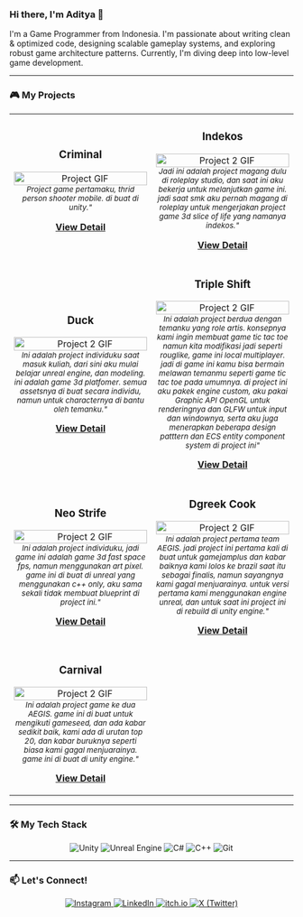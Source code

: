 ### Hi there, I'm Aditya 👋

I'm a Game Programmer from Indonesia. I'm passionate about writing clean & optimized code, designing scalable gameplay systems, and exploring robust game architecture patterns. Currently, I'm diving deep into low-level game development.

---

### 🎮 My Projects

<table>
  <tr>
    <td width="50%">
      <h3 align="center">Criminal</h3>
      <p align="center">
        <a href="[LINK-KE-ITCHIO-ATAU-VIDEOMU]" target="_blank">
          <img src="[LINK-KE-GIF-GAMEMU]" width="100%" alt="Project GIF"/>
        </a>
        <br />
        <em><sub align="center">Project game pertamaku, thrid person shooter mobile. di buat di unity."</sub></em>
        <br />
        <p align="center">
          <a href="[LINK-REPO-GITHUB-PROYEK-INI]" target="_blank">
            <b>View Detail</b>
          </a> 
        </p>
      </p>
    </td>
    <td width="50%">
      <h3 align="center">Indekos</h3>
       <p align="center">
        <a href="[LINK-KE-ITCHIO-ATAU-VIDEOMU-2]" target="_blank">
          <img src="[LINK-KE-GIF-GAMEMU-2]" width="100%" alt="Project 2 GIF"/>
        </a>
        <br />
        <em><sub align="center">Jadi ini adalah project magang dulu di roleplay studio, dan saat ini aku bekerja untuk melanjutkan game ini. jadi saat smk aku pernah magang di roleplay untuk mengerjakan project game 3d slice of life yang namanya indekos."</sub></em>
        <br />
        <p align="center">
          <a href="[LINK-REPO-GITHUB-PROYEK-INI-2]" target="_blank">
            <b>View Detail</b>
          </a> 
        </p>
      </p>
    </td>
  </tr>
  <tr>
    <td width="50%">
        <h3 align="center">Duck</h3>
         <p align="center">
          <a href="[LINK-KE-ITCHIO-ATAU-VIDEOMU-2]" target="_blank">
            <img src="[LINK-KE-GIF-GAMEMU-2]" width="100%" alt="Project 2 GIF"/>
          </a>
          <br />
          <em><sub align="center">Ini adalah project individuku saat masuk kuliah, dari sini aku mulai belajar unreal engine, dan modeling. ini adalah game 3d platfomer. semua assetsnya di buat secara individu, namun untuk characternya di bantu oleh temanku."</sub></em>
          <br />
          <p align="center">
            <a href="[LINK-REPO-GITHUB-PROYEK-INI-2]" target="_blank">
              <b>View Detail</b>
            </a> 
          </p>
        </p>
      </td>
  <td width="50%">
      <h3 align="center">Triple Shift</h3>
       <p align="center">
        <a href="[LINK-KE-ITCHIO-ATAU-VIDEOMU-2]" target="_blank">
          <img src="[LINK-KE-GIF-GAMEMU-2]" width="100%" alt="Project 2 GIF"/>
        </a>
        <br />
        <em><sub align="center">Ini adalah project berdua dengan temanku yang role artis. konsepnya kami ingin membuat game tic tac toe namun kita modifikasi jadi seperti rouglike, game ini local multiplayer. jadi di game ini kamu bisa bermain melawan temanmu seperti game tic tac toe pada umumnya. di project ini aku pakek engine custom, aku pakai Graphic API OpenGL untuk renderingnya dan GLFW untuk input dan windownya, serta aku juga menerapkan beberapa design patttern dan ECS entity component system di project ini"</sub></em>
        <br />
        <p align="center">
          <a href="[LINK-REPO-GITHUB-PROYEK-INI-2]" target="_blank">
            <b>View Detail</b>
          </a> 
        </p>
      </p>
    </td>
  </tr>
  <tr>
    <td width="50%">
        <h3 align="center">Neo Strife</h3>
         <p align="center">
          <a href="[LINK-KE-ITCHIO-ATAU-VIDEOMU-2]" target="_blank">
            <img src="[LINK-KE-GIF-GAMEMU-2]" width="100%" alt="Project 2 GIF"/>
          </a>
          <br />
          <em><sub align="center">Ini adalah project individuku, jadi game ini adalah game 3d fast space fps, namun menggunakan art pixel. game ini di buat di unreal yang menggunakan c++ only, aku sama sekali tidak membuat blueprint di project ini."</sub></em>
          <br />
          <p align="center">
            <a href="[LINK-REPO-GITHUB-PROYEK-INI-2]" target="_blank">
              <b>View Detail</b>
            </a> 
          </p>
        </p>
      </td>
  <td width="50%">
      <h3 align="center">Dgreek Cook</h3>
       <p align="center">
        <a href="[LINK-KE-ITCHIO-ATAU-VIDEOMU-2]" target="_blank">
          <img src="[LINK-KE-GIF-GAMEMU-2]" width="100%" alt="Project 2 GIF"/>
        </a>
        <br />
        <em><sub align="center">Ini adalah project pertama team AEGIS. jadi project ini pertama kali di buat untuk gamejamplus dan kabar baiknya kami lolos ke brazil saat itu sebagai finalis, namun sayangnya kami gagal menjuarainya. untuk versi pertama kami menggunakan engine unreal, dan untuk saat ini project ini di rebuild di unity engine."</sub></em>
        <br />
        <p align="center">
          <a href="[LINK-REPO-GITHUB-PROYEK-INI-2]" target="_blank">
            <b>View Detail</b>
          </a> 
        </p>
      </p>
    </td>
  </tr>
  <tr>
    <td width="50%">
        <h3 align="center">Carnival</h3>
         <p align="center">
          <a href="[LINK-KE-ITCHIO-ATAU-VIDEOMU-2]" target="_blank">
            <img src="[LINK-KE-GIF-GAMEMU-2]" width="100%" alt="Project 2 GIF"/>
          </a>
          <br />
          <em><sub align="center">Ini adalah project game ke dua AEGIS. game ini di buat untuk mengikuti gameseed, dan ada kabar sedikit baik, kami ada di urutan top 20, dan kabar buruknya seperti biasa kami gagal menjuarainya. game ini di buat di unity engine."</sub></em>
          <br />
          <p align="center">
            <a href="[LINK-REPO-GITHUB-PROYEK-INI-2]" target="_blank">
              <b>View Detail</b>
            </a> 
          </p>
        </p>
      </td>
  </tr>
</table>

---

### 🛠️ My Tech Stack

<p align="center">
  <img src="https://img.shields.io/badge/Unity-FFFFFF?style=for-the-badge&logo=unity&logoColor=black" alt="Unity"/>
  <img src="https://img.shields.io/badge/Unreal%20Engine-313131?style=for-the-badge&logo=unrealengine&logoColor=white" alt="Unreal Engine"/>
  <img src="https://img.shields.io/badge/C%23-239120?style=for-the-badge&logo=c-sharp&logoColor=white" alt="C#"/>
  <img src="https://img.shields.io/badge/C%2B%2B-00599C?style=for-the-badge&logo=c%2B%2B&logoColor=white" alt="C++"/>
  <img src="https://img.shields.io/badge/Git-F05032?style=for-the-badge&logo=git&logoColor=white" alt="Git"/>
</p>

---

### 📫 Let's Connect!

<p align="center">
  <a href="https://www.instagram.com/ya.aditt_/">
    <img src="https://img.shields.io/badge/Instagram-E4405F?style=for-the-badge&logo=instagram&logoColor=white" alt="Instagram"/>
  </a>
  <a href="https://www.linkedin.com/in/aditya-muhammad-ifanrus-a55948332/">
    <img src="https://img.shields.io/badge/LinkedIn-0077B5?style=for-the-badge&logo=linkedin&logoColor=white" alt="LinkedIn"/>
  </a>
  <a href="https://aditya-muhammad-ifanrus.itch.io/">
    <img src="https://img.shields.io/badge/itch.io-FA5C5C?style=for-the-badge&logo=itchdotio&logoColor=white" alt="itch.io"/>
  </a>
  <a href="https://x.com/x_Aditt">
    <img src="https://img.shields.io/badge/X-000000?style=for-the-badge&logo=x&logoColor=white" alt="X (Twitter)"/>
  </a>
</p>
